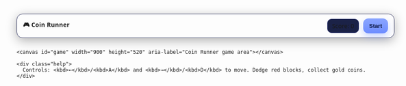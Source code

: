 <!DOCTYPE html>
<html lang="en">
<head>
  <meta charset="UTF-8" />
  <meta name="viewport" content="width=device-width, initial-scale=1.0" />
  <title>Coin Runner</title>
  <style>
    /* =====================
       CODE MAPPING (inline)
       - HTML: Canvas + HUD + buttons
       - CSS: Layout + look & feel
       - JS: Game loop, events, collisions
       EVENTS USED
       - keydown / keyup: controls
       - click: Start/Restart
       - requestAnimationFrame: game loop
       CONTROLS
       - ←/A = move left
       - →/D = move right
       INSTRUCTIONS
       - Press Start, dodge red blocks, collect gold coins.
       - Survive and score as high as you can.
       ===================== */

    :root {
      --bg: #0f1226;
      --panel: #161a33;
      --text: #e9ecff;
      --accent: #7c9aff;
      --danger: #ff4d4d;
      --coin: #ffcc33;
      --player: #49e6a1;
    }

    * { box-sizing: border-box; }
    body {
      margin: 0;
      min-height: 100svh;
      display: grid;
      place-items: center;
      background: radial-gradient(1000px 600px at 50% -20%, #1d2250 0, var(--bg) 60%);
      color: var(--text);
      font-family: system-ui, -apple-system, Segoe UI, Roboto, Inter, Arial, sans-serif;
    }

    .wrap {
      width: min(92vw, 900px);
      display: grid;
      gap: 12px;
    }

    .hud {
      display: grid;
      grid-template-columns: 1fr auto auto;
      align-items: center;
      gap: 10px;
      background: color-mix(in oklab, var(--panel) 85%, black);
      padding: 10px 14px;
      border: 1px solid #262b58;
      border-radius: 14px;
      box-shadow: 0 6px 24px rgba(0,0,0,.3), inset 0 1px 0 rgba(255,255,255,.05);
    }

    .title { font-weight: 700; letter-spacing: .3px; }

    .stat {
      padding: 6px 10px;
      border-radius: 10px;
      background: #1b2247;
      border: 1px solid #2a3270;
      font-variant-numeric: tabular-nums;
    }

    button {
      appearance: none;
      border: none;
      background: linear-gradient(180deg, #8aa5ff, #6d8cff);
      color: #08123a;
      font-weight: 700;
      padding: 10px 14px;
      border-radius: 12px;
      cursor: pointer;
      box-shadow: 0 8px 18px rgba(108, 140, 255, .35);
    }
    button:disabled { opacity: .6; cursor: not-allowed; }

    canvas {
      width: 100%;
      height: auto;
      display: block;
      background: linear-gradient(180deg, #0c1030, #0a0d28 60%);
      border: 1px solid #262b58;
      border-radius: 16px;
      box-shadow: 0 12px 40px rgba(0,0,0,.45);
      image-rendering: pixelated;
    }

    .help {
      text-align: center;
      opacity: .9;
      font-size: .95rem;
    }
    kbd {
      background: #0f1540;
      border: 1px solid #2a3270;
      padding: 2px 6px;
      border-radius: 6px;
      box-shadow: inset 0 1px 0 rgba(255,255,255,.05);
      font-family: ui-monospace, Menlo, Consolas, monospace;
      font-size: .9em;
    }
  </style>
</head>
<body>
  <div class="wrap">
    <div class="hud">
      <div class="title">🎮 Coin Runner</div>
      <div class="stat" id="score">Score: 0</div>
      <button id="startBtn">Start</button>
    </div>

    <canvas id="game" width="900" height="520" aria-label="Coin Runner game area"></canvas>

    <div class="help">
      Controls: <kbd>←</kbd>/<kbd>A</kbd> and <kbd>→</kbd>/<kbd>D</kbd> to move. Dodge red blocks, collect gold coins.
    </div>
  </div>

  <script>
    // =====================
    // GAME STATE & HELPERS
    // =====================
    const canvas = document.getElementById('game');
    const ctx = canvas.getContext('2d');
    const scoreEl = document.getElementById('score');
    const startBtn = document.getElementById('startBtn');

    const W = canvas.width;
    const H = canvas.height;

    let keys = { left:false, right:false };
    let rafId = null;

    const rnd = (min, max) => Math.random() * (max - min) + min;

    // Objects
    const player = { x: W/2 - 18, y: H - 70, w: 36, h: 36, speed: 6 };
    let obstacles = []; // red blocks
    let coins = [];     // gold circles
    let t = 0;          // time accumulator
    let score = 0;
    let running = false;

    function reset() {
      player.x = W/2 - player.w/2;
      obstacles = [];
      coins = [];
      t = 0;
      score = 0;
      updateHUD();
    }

    function updateHUD(){
      scoreEl.textContent = `Score: ${score}`;
    }

    // =====================
    // INPUT EVENTS
    // =====================
    window.addEventListener('keydown', (e)=>{
      if(['ArrowLeft','a','A'].includes(e.key)) keys.left = true;
      if(['ArrowRight','d','D'].includes(e.key)) keys.right = true;
    });
    window.addEventListener('keyup', (e)=>{
      if(['ArrowLeft','a','A'].includes(e.key)) keys.left = false;
      if(['ArrowRight','d','D'].includes(e.key)) keys.right = false;
    });

    startBtn.addEventListener('click', ()=>{
      if (running) return;
      reset();
      running = true;
      startBtn.textContent = 'Playing…';
      startBtn.disabled = true;
      loop();
    });

    // =====================
    // GAME LOOP
    // =====================
    function loop(){
      rafId = requestAnimationFrame(loop);
      step();
      draw();
    }

    function step(){
      t += 1;

      // Spawn logic
      if (t % 40 === 0) { // obstacle every ~0.66s @60fps
        obstacles.push({ x: rnd(20, W-60), y: -30, w: rnd(30, 60), h: rnd(20, 40), vy: rnd(3,6) });
      }
      if (t % 55 === 0) { // coin every ~0.9s
        coins.push({ x: rnd(20, W-20), y: -18, r: 12, vy: rnd(2.5,5) });
      }

      // Player movement
      if (keys.left)  player.x -= player.speed;
      if (keys.right) player.x += player.speed;
      player.x = Math.max(10, Math.min(W - player.w - 10, player.x));

      // Update obstacles & coins
      obstacles.forEach(o => o.y += o.vy);
      coins.forEach(c => c.y += c.vy);

      // Remove offscreen
      obstacles = obstacles.filter(o => o.y < H + 80);
      coins = coins.filter(c => c.y < H + 40);

      // Collisions
      for (const o of obstacles) {
        if (aabb(player, o)) {
          gameOver();
          return;
        }
      }
      for (let i = coins.length - 1; i >= 0; i--) {
        const c = coins[i];
        if (rectCircleCollide(player, c)) {
          coins.splice(i, 1);
          score += 10;
          updateHUD();
        }
      }

      // Passive scoring over time
      if (t % 30 === 0) { score += 1; updateHUD(); }
    }

    function draw(){
      // Background grid
      ctx.clearRect(0,0,W,H);
      ctx.fillStyle = '#0a0f2e';
      ctx.fillRect(0,0,W,H);

      ctx.save();
      ctx.globalAlpha = .25;
      ctx.strokeStyle = '#2a3270';
      for (let x=0; x<W; x+=30){
        ctx.beginPath(); ctx.moveTo(x,0); ctx.lineTo(x,H); ctx.stroke();
      }
      for (let y=0; y<H; y+=30){
        ctx.beginPath(); ctx.moveTo(0,y); ctx.lineTo(W,y); ctx.stroke();
      }
      ctx.restore();

      // Player
      ctx.fillStyle = getComputedStyle(document.documentElement).getPropertyValue('--player');
      roundRect(ctx, player.x, player.y, player.w, player.h, 8, true);

      // Obstacles
      ctx.fillStyle = getComputedStyle(document.documentElement).getPropertyValue('--danger');
      obstacles.forEach(o => roundRect(ctx, o.x, o.y, o.w, o.h, 6, true));

      // Coins
      ctx.fillStyle = getComputedStyle(document.documentElement).getPropertyValue('--coin');
      ctx.strokeStyle = '#f5e6a8';
      ctx.lineWidth = 2;
      coins.forEach(c => {
        ctx.beginPath();
        ctx.arc(c.x, c.y, c.r, 0, Math.PI*2);
        ctx.fill();
        ctx.stroke();
      });

      // HUD overlay hint when not running
      if (!running) {
        ctx.fillStyle = 'rgba(0,0,0,.55)';
        ctx.fillRect(0,0,W,H);
        ctx.fillStyle = 'white';
        ctx.textAlign = 'center';
        ctx.font = '700 32px system-ui, sans-serif';
        ctx.fillText('Press Start to Play', W/2, H/2 - 10);
        ctx.font = '14px system-ui, sans-serif';
        ctx.fillText('Use ←/A and →/D to move', W/2, H/2 + 20);
      }
    }

    // =====================
    // UTILITIES
    // =====================
    function aabb(r1, r2){
      return (
        r1.x < r2.x + r2.w &&
        r1.x + r1.w > r2.x &&
        r1.y < r2.y + r2.h &&
        r1.y + r1.h > r2.y
      );
    }

    function rectCircleCollide(rect, circ){
      const cx = Math.max(rect.x, Math.min(circ.x, rect.x + rect.w));
      const cy = Math.max(rect.y, Math.min(circ.y, rect.y + rect.h));
      const dx = circ.x - cx;
      const dy = circ.y - cy;
      return (dx*dx + dy*dy) <= (circ.r * circ.r);
    }

    function roundRect(ctx, x, y, w, h, r, fill){
      ctx.beginPath();
      ctx.moveTo(x+r, y);
      ctx.arcTo(x+w, y,   x+w, y+h, r);
      ctx.arcTo(x+w, y+h, x,   y+h, r);
      ctx.arcTo(x,   y+h, x,   y,   r);
      ctx.arcTo(x,   y,   x+w, y,   r);
      if (fill) ctx.fill(); else ctx.stroke();
    }

    function gameOver(){
      running = false;
      cancelAnimationFrame(rafId);
      startBtn.textContent = 'Restart';
      startBtn.disabled = false;

      // Dim and show text
      ctx.fillStyle = 'rgba(0,0,0,.6)';
      ctx.fillRect(0,0,W,H);
      ctx.fillStyle = 'white';
      ctx.textAlign = 'center';
      ctx.font = '700 40px system-ui, sans-serif';
      ctx.fillText('Game Over', W/2, H/2 - 20);
      ctx.font = '18px system-ui, sans-serif';
      ctx.fillText(`Final Score: ${score}`, W/2, H/2 + 10);
      ctx.font = '14px system-ui, sans-serif';
      ctx.fillText('Click Restart to play again', W/2, H/2 + 35);
    }

    // Initial paint
    draw();
  </script>
</body>
</html>

